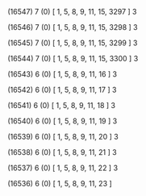 (16547) 7 (0) [ 1, 5, 8, 9, 11, 15, 3297 ] 3 


(16546) 7 (0) [ 1, 5, 8, 9, 11, 15, 3298 ] 3 


(16545) 7 (0) [ 1, 5, 8, 9, 11, 15, 3299 ] 3 


(16544) 7 (0) [ 1, 5, 8, 9, 11, 15, 3300 ] 3 


(16543) 6 (0) [ 1, 5, 8, 9, 11, 16 ] 3 


(16542) 6 (0) [ 1, 5, 8, 9, 11, 17 ] 3 


(16541) 6 (0) [ 1, 5, 8, 9, 11, 18 ] 3 


(16540) 6 (0) [ 1, 5, 8, 9, 11, 19 ] 3 


(16539) 6 (0) [ 1, 5, 8, 9, 11, 20 ] 3 


(16538) 6 (0) [ 1, 5, 8, 9, 11, 21 ] 3 


(16537) 6 (0) [ 1, 5, 8, 9, 11, 22 ] 3 


(16536) 6 (0) [ 1, 5, 8, 9, 11, 23 ]  

